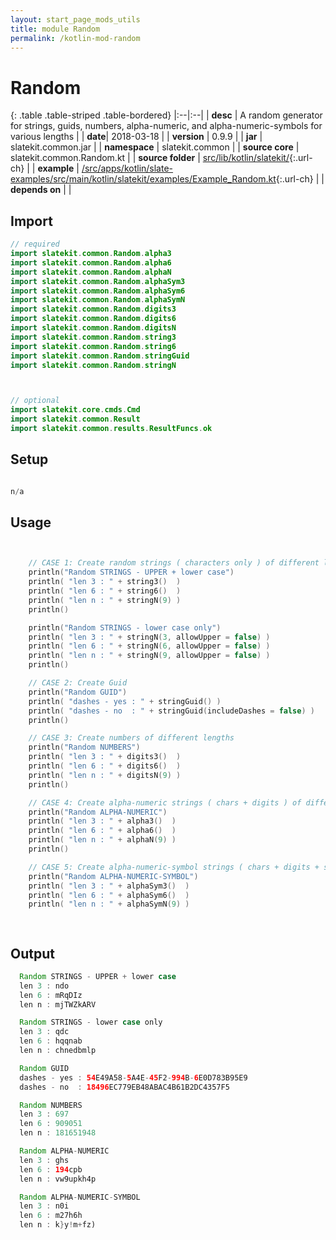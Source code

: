 ```yaml
---
layout: start_page_mods_utils
title: module Random
permalink: /kotlin-mod-random
---
```


# Random

{: .table .table-striped .table-bordered}
|:--|:--|
| **desc** | A random generator for strings, guids, numbers, alpha-numeric, and alpha-numeric-symbols for various lengths | 
| **date**| 2018-03-18 |
| **version** | 0.9.9  |
| **jar** | slatekit.common.jar  |
| **namespace** | slatekit.common  |
| **source core** | slatekit.common.Random.kt  |
| **source folder** | [src/lib/kotlin/slatekit/](https://github.com/code-helix/slatekit/tree/master/src/lib/kotlin/slatekit/){:.url-ch}  |
| **example** | [/src/apps/kotlin/slate-examples/src/main/kotlin/slatekit/examples/Example_Random.kt](https://github.com/code-helix/slatekit/tree/master/src/lib/kotlin/slatekit-examples/src/main/kotlin/slatekit/examples/Example_Random.kt){:.url-ch} |
| **depends on** |   |

## Import
```kotlin 
// required 
import slatekit.common.Random.alpha3
import slatekit.common.Random.alpha6
import slatekit.common.Random.alphaN
import slatekit.common.Random.alphaSym3
import slatekit.common.Random.alphaSym6
import slatekit.common.Random.alphaSymN
import slatekit.common.Random.digits3
import slatekit.common.Random.digits6
import slatekit.common.Random.digitsN
import slatekit.common.Random.string3
import slatekit.common.Random.string6
import slatekit.common.Random.stringGuid
import slatekit.common.Random.stringN



// optional 
import slatekit.core.cmds.Cmd
import slatekit.common.Result
import slatekit.common.results.ResultFuncs.ok


```

## Setup
```kotlin

n/a

```

## Usage
```kotlin


    // CASE 1: Create random strings ( characters only ) of different lengths
    println("Random STRINGS - UPPER + lower case")
    println( "len 3 : " + string3()  )
    println( "len 6 : " + string6()  )
    println( "len n : " + stringN(9) )
    println()

    println("Random STRINGS - lower case only")
    println( "len 3 : " + stringN(3, allowUpper = false) )
    println( "len 6 : " + stringN(6, allowUpper = false) )
    println( "len n : " + stringN(9, allowUpper = false) )
    println()

    // CASE 2: Create Guid
    println("Random GUID")
    println( "dashes - yes : " + stringGuid() )
    println( "dashes - no  : " + stringGuid(includeDashes = false) )
    println()

    // CASE 3: Create numbers of different lengths
    println("Random NUMBERS")
    println( "len 3 : " + digits3()  )
    println( "len 6 : " + digits6()  )
    println( "len n : " + digitsN(9) )
    println()

    // CASE 4: Create alpha-numeric strings ( chars + digits ) of different lengths
    println("Random ALPHA-NUMERIC")
    println( "len 3 : " + alpha3()  )
    println( "len 6 : " + alpha6()  )
    println( "len n : " + alphaN(9) )
    println()

    // CASE 5: Create alpha-numeric-symbol strings ( chars + digits + symbols ) of different lengths
    println("Random ALPHA-NUMERIC-SYMBOL")
    println( "len 3 : " + alphaSym3()  )
    println( "len 6 : " + alphaSym6()  )
    println( "len n : " + alphaSymN(9) )

    

```


## Output

```java
  Random STRINGS - UPPER + lower case
  len 3 : ndo
  len 6 : mRqDIz
  len n : mjTWZkARV

  Random STRINGS - lower case only
  len 3 : qdc
  len 6 : hqqnab
  len n : chnedbmlp

  Random GUID
  dashes - yes : 54E49A58-5A4E-45F2-994B-6E0D783B95E9
  dashes - no  : 18496EC779EB48ABAC4B61B2DC4357F5

  Random NUMBERS
  len 3 : 697
  len 6 : 909051
  len n : 181651948

  Random ALPHA-NUMERIC
  len 3 : ghs
  len 6 : 194cpb
  len n : vw9upkh4p

  Random ALPHA-NUMERIC-SYMBOL
  len 3 : n0i
  len 6 : m27h6h
  len n : k}y!m+fz)
```
  